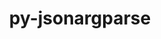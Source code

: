 ---
title: "py-jsonargparse"
layout: cache
categories: [package, develop-2024-03-24]
meta: {"versions": ["4.27.5"], "compilers": ["apple-clang@=15.0.0", "gcc@=11.4.0"], "oss": ["ubuntu22.04", "ventura"], "platforms": ["darwin", "linux"], "targets": ["aarch64", "x86_64_v3"], "stacks": ["ml-darwin-aarch64-mps", "ml-linux-x86_64-cpu", "ml-linux-x86_64-cuda", "ml-linux-x86_64-rocm", "root"], "num_specs": 2, "num_specs_by_stack": {"ml-darwin-aarch64-mps": 1, "root": 2, "ml-linux-x86_64-cuda": 1, "ml-linux-x86_64-cpu": 1, "ml-linux-x86_64-rocm": 1}}
spec_details: [{"hash": "jhvokttjntcfmbnpq4x5a6jza4kpan7h", "compiler": "apple-clang@=15.0.0", "versions": ["4.27.5"], "os": "ventura", "platform": "darwin", "target": "aarch64", "variants": ["build_system=python_pip", "+signatures"], "stacks": ["ml-darwin-aarch64-mps", "root"], "size": "-", "tarball": "https://binaries.spack.io/releases/develop-2024-03-24/build_cache/darwin-ventura-aarch64/apple-clang-15.0.0/py-jsonargparse-4.27.5/darwin-ventura-aarch64-apple-clang-15.0.0-py-jsonargparse-4.27.5-jhvokttjntcfmbnpq4x5a6jza4kpan7h.spack"}, {"hash": "kh2vcxz77buxkzbhdzal2rxgoy5qj7pb", "compiler": "gcc@=11.4.0", "versions": ["4.27.5"], "os": "ubuntu22.04", "platform": "linux", "target": "x86_64_v3", "variants": ["build_system=python_pip", "+signatures"], "stacks": ["ml-linux-x86_64-cuda", "root", "ml-linux-x86_64-cpu", "ml-linux-x86_64-rocm"], "size": "-", "tarball": "https://binaries.spack.io/releases/develop-2024-03-24/build_cache/linux-ubuntu22.04-x86_64_v3/gcc-11.4.0/py-jsonargparse-4.27.5/linux-ubuntu22.04-x86_64_v3-gcc-11.4.0-py-jsonargparse-4.27.5-kh2vcxz77buxkzbhdzal2rxgoy5qj7pb.spack"}]
---
